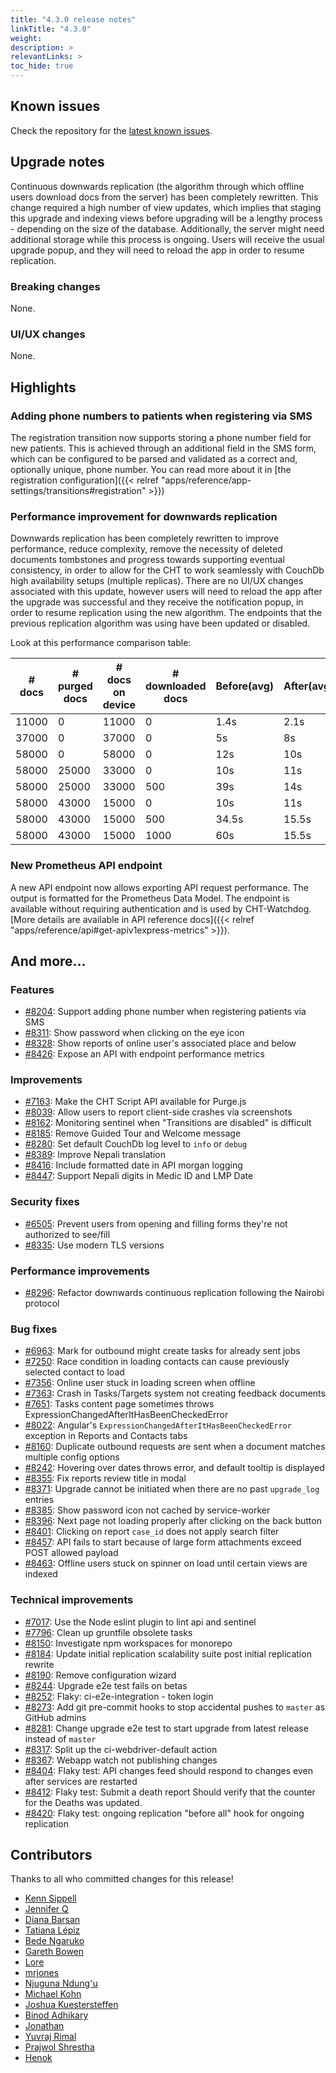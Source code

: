 ```yaml
---
title: "4.3.0 release notes"
linkTitle: "4.3.0"
weight:
description: >
relevantLinks: >
toc_hide: true
---
```


## Known issues

Check the repository for the [latest known issues](https://github.com/medic/cht-core/issues?q=is%3Aissue+label%3A%22Affects%3A+4.3.0%22).

## Upgrade notes

Continuous downwards replication (the algorithm through which offline users download docs from the server) has been completely rewritten. This change required a high number of view updates, which implies that staging this upgrade and indexing views before upgrading will be a lengthy process - depending on the size of the database. Additionally, the server might need additional storage while this process is ongoing.
Users will receive the usual upgrade popup, and they will need to reload the app in order to resume replication.

### Breaking changes

None.

### UI/UX changes

None.

## Highlights

### Adding phone numbers to patients when registering via SMS

The registration transition now supports storing a phone number field for new patients. This is achieved through an additional field in the SMS form, which can be configured to be parsed and validated as a correct and, optionally unique, phone number. You can read more about it in [the registration configuration]({{< relref "apps/reference/app-settings/transitions#registration" >}})

### Performance improvement for downwards replication

Downwards replication has been completely rewritten to improve performance, reduce complexity, remove the necessity of deleted documents tombstones and progress towards supporting eventual consistency, in order to allow for the CHT to work seamlessly with CouchDb high availability setups (multiple replicas).
There are no UI/UX changes associated with this update, however users will need to reload the app after the upgrade was successful and they receive the notification popup, in order to resume replication using the new algorithm. The endpoints that the previous replication algorithm was using have been updated or disabled.

Look at this performance comparison table:

| # docs | # purged docs | # docs on device | # downloaded docs | Before(avg) | After(avg) | Difference |
|--------|---------------|---------------|---------------------|----------------|----------------|------------|
| 11000  | 0             | 11000         | 0                   | 1.4s           | 2.1s           | 0.6        |
| 37000  | 0             | 37000         | 0                   | 5s             | 8s             | 0.6        |
| 58000  | 0             | 58000         | 0                   | 12s            | 10s            | 1.2        |
| 58000  | 25000         | 33000         | 0                   | 10s            | 11s            | 0.8        |
| 58000  | 25000         | 33000         | 500                 | 39s            | 14s            | 2.7        |
| 58000  | 43000         | 15000         | 0                   | 10s            | 11s            | 0.8        |
| 58000  | 43000         | 15000         | 500                 | 34.5s          | 15.5s          | 2.2        |
| 58000  | 43000         | 15000         | 1000                | 60s            | 15.5s          | 3.7        |


### New Prometheus API endpoint

A new API endpoint now allows exporting API request performance. The output is formatted for the Prometheus Data Model. The endpoint is available without requiring authentication and is used by CHT-Watchdog. [More details are available in API reference docs]({{< relref "apps/reference/api#get-apiv1express-metrics" >}}).

## And more...
### Features

- [#8204](https://github.com/medic/cht-core/issues/8204): Support adding phone number when registering patients via SMS
- [#8311](https://github.com/medic/cht-core/issues/8311): Show password when clicking on the eye icon
- [#8328](https://github.com/medic/cht-core/issues/8328): Show reports of online user's associated place and below
- [#8426](https://github.com/medic/cht-core/issues/8426): Expose an API with endpoint performance metrics

### Improvements

- [#7163](https://github.com/medic/cht-core/issues/7163): Make the CHT Script API available for Purge.js
- [#8039](https://github.com/medic/cht-core/issues/8039): Allow users to report client-side crashes via screenshots
- [#8162](https://github.com/medic/cht-core/issues/8162): Monitoring sentinel when "Transitions are disabled" is difficult
- [#8185](https://github.com/medic/cht-core/issues/8185): Remove Guided Tour and Welcome message
- [#8280](https://github.com/medic/cht-core/issues/8280): Set default CouchDb log level to `info` or `debug`
- [#8389](https://github.com/medic/cht-core/issues/8389): Improve Nepali translation
- [#8416](https://github.com/medic/cht-core/issues/8416): Include formatted date in API morgan logging
- [#8447](https://github.com/medic/cht-core/issues/8447): Support Nepali digits in Medic ID and LMP Date

### Security fixes

- [#6505](https://github.com/medic/cht-core/issues/6505): Prevent users from opening and filling forms they're not authorized to see/fill
- [#8335](https://github.com/medic/cht-core/issues/8335): Use modern TLS versions

### Performance improvements

- [#8296](https://github.com/medic/cht-core/issues/8296): Refactor downwards continuous replication following the Nairobi protocol

### Bug fixes

- [#6963](https://github.com/medic/cht-core/issues/6963): Mark for outbound might create tasks for already sent jobs
- [#7250](https://github.com/medic/cht-core/issues/7250): Race condition in loading contacts can cause previously selected contact to load
- [#7356](https://github.com/medic/cht-core/issues/7356): Online user stuck in loading screen when offline
- [#7363](https://github.com/medic/cht-core/issues/7363): Crash in Tasks/Targets system not creating feedback documents
- [#7651](https://github.com/medic/cht-core/issues/7651): Tasks content page sometimes throws ExpressionChangedAfterItHasBeenCheckedError
- [#8022](https://github.com/medic/cht-core/issues/8022): Angular's `ExpressionChangedAfterItHasBeenCheckedError` exception in Reports and Contacts tabs
- [#8160](https://github.com/medic/cht-core/issues/8160): Duplicate outbound requests are sent when a document matches multiple config options
- [#8242](https://github.com/medic/cht-core/issues/8242): Hovering over dates throws error, and default tooltip is displayed
- [#8355](https://github.com/medic/cht-core/issues/8355): Fix reports review title in modal
- [#8371](https://github.com/medic/cht-core/issues/8371): Upgrade cannot be initiated when there are no past `upgrade_log` entries
- [#8385](https://github.com/medic/cht-core/issues/8385): Show password icon not cached by service-worker
- [#8396](https://github.com/medic/cht-core/issues/8396): Next page not loading properly after clicking on the back button
- [#8401](https://github.com/medic/cht-core/issues/8401): Clicking on report `case_id` does not apply search filter
- [#8457](https://github.com/medic/cht-core/issues/8457): API fails to start because of large form attachments exceed POST allowed payload
- [#8463](https://github.com/medic/cht-core/issues/8463): Offline users stuck on spinner on load until certain views are indexed

### Technical improvements

- [#7017](https://github.com/medic/cht-core/issues/7017): Use the Node eslint plugin to lint api and sentinel
- [#7796](https://github.com/medic/cht-core/issues/7796): Clean up gruntfile obsolete tasks
- [#8150](https://github.com/medic/cht-core/issues/8150): Investigate npm workspaces for monorepo
- [#8184](https://github.com/medic/cht-core/issues/8184): Update initial replication scalability suite post initial replication rewrite
- [#8190](https://github.com/medic/cht-core/issues/8190): Remove configuration wizard
- [#8244](https://github.com/medic/cht-core/issues/8244): Upgrade e2e test fails on betas
- [#8252](https://github.com/medic/cht-core/issues/8252): Flaky: ci-e2e-integration - token login
- [#8273](https://github.com/medic/cht-core/issues/8273): Add git pre-commit hooks to stop accidental pushes to `master` as GitHub admins
- [#8281](https://github.com/medic/cht-core/issues/8281): Change upgrade e2e test to start upgrade from latest release instead of `master`
- [#8317](https://github.com/medic/cht-core/issues/8317): Split up the ci-webdriver-default action
- [#8367](https://github.com/medic/cht-core/issues/8367): Webapp watch not publishing changes
- [#8404](https://github.com/medic/cht-core/issues/8404): Flaky test: API changes feed should respond to changes even after services are restarted
- [#8412](https://github.com/medic/cht-core/issues/8412): Flaky test: Submit a death report Should verify that the counter for the Deaths was updated.
- [#8420](https://github.com/medic/cht-core/issues/8420): Flaky test: ongoing replication "before all" hook for ongoing replication


## Contributors

Thanks to all who committed changes for this release!

- [Kenn Sippell](https://github.com/kennsippell)
- [Jennifer Q](https://github.com/latin-panda)
- [Diana Barsan](https://github.com/dianabarsan)
- [Tatiana Lépiz](https://github.com/tatilepizs)
- [Bede Ngaruko](https://github.com/ngaruko)
- [Gareth Bowen](https://github.com/garethbowen)
- [Lore](https://github.com/lorerod)
- [mrjones](https://github.com/mrjones-plip)
- [Njuguna Ndung'u](https://github.com/njogz)
- [Michael Kohn](https://github.com/michaelkohn)
- [Joshua Kuestersteffen](https://github.com/jkuester)
- [Binod Adhikary](https://github.com/binokaryg)
- [Jonathan](https://github.com/jonathanbataire)
- [Yuvraj Rimal](https://github.com/1yuv)
- [Prajwol Shrestha](https://github.com/PrjShrestha)
- [Henok](https://github.com/henokgetachew)


